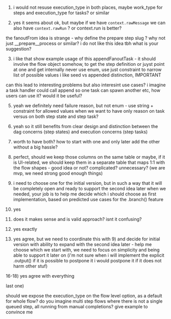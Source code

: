 1) i would not resuse execution_type in both places, maybe work_type for steps and execution_type for tasks? or similar

2) yes it seems about ok, but maybe if we have `context.rawMessage` we can also have `context.rawRun` ? or context.run is better?

the fanoutFrom idea is strange - why define the prepare step slug ? why not just __prepare__process or similar? i do not like this idea tbh
what is your suggestion?

3) i like that
show example usage of this appendFanoutTask - it should involve the flow object somehow, to get the step definition or juyst point at one and get internally
never use enum, use just constraint to narrow list of possible values
i like seed vs appended distinction, IMPORTANT

can this lead to interesting problems but also interesint use cases? i imagine a task handler could call append so one task can spawn another etc, how users can use it? would it be useful?

5) yeah we definitely need failure reason, but not enum - use string + constraint for allowed values
when we want to have only reason on task versus on both step state and step task?

6) yeah so it still benefits from clear design and distinction between the dag concerns (step states) and execution concerns (step tasks)

7) worth to have both? how to start with one and only later add the other without a big hassle?

8) perfect, should we keep those columns on the same table or maybe, if it is UI-related, we should keep them in a separate table that maps 1:1 with the flow shapes - good idea or not? complicated? unnecessary? (we are mvp, we need strong good enough things)

9) i need to choose one for the initial version, but in such a way that it will be completely open and ready to support the second idea later when we needed, your job is to help me decide which i should choose as first implementation, based on predicted use cases for the .branch() feature

10) yes

13) does it makes sense and is valid approach? isnt it confusing?

14) yes exactly

15) yes agree, but we need to coordinate this with 9) and decide for initial version with ability to expand with the second idea later - help me choose which we start with, we need to focus on simplicity and being able to support it later on (i'm not sure when i will implement the explicit .output() if it is possible to postpone it i would postpone it if it does not harm other stuf)

16-18) yes agree with everything

last one)

should we expose the execution_type on the flow level option, as a default for whole flow? do you imagine multi step flows where there is not a single queued step, all running from manual completions? give example to convince me
